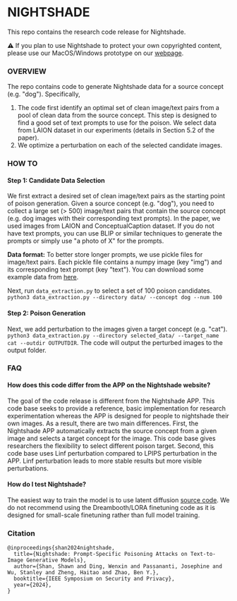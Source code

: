 # NIGHTSHADE

This repo contains the research code release for Nightshade.

:warning: If you plan to use Nightshade to protect your own copyrighted content, please use our MacOS/Windows prototype on our [webpage](https://nightshade.cs.uchicago.edu/downloads.html).

### OVERVIEW

The repo contains code to generate Nightshade data for a source concept (e.g. "dog"). Specifically,

1) The code first identify an optimal set of clean image/text pairs from a pool of clean data from the source concept. This step is designed to find a good set of text prompts to use for the poison. We select data from LAION dataset in our experiments (details in Section 5.2 of the paper).
2) We optimize a perturbation on each of the selected candidate images.

### HOW TO

#### Step 1: Candidate Data Selection

We first extract a desired set of clean image/text pairs as the starting point of poison generation. Given a source concept (e.g. "dog"), you need to collect a large set (> 500) image/text pairs that contain the source concept (e.g. dog images with their corresponding text prompts). In the paper, we used images from LAION and ConceptualCaption dataset. If you do not have text prompts, you can use BLIP or similar techniques to generate the prompts or simply use "a photo of X" for the prompts.

**Data format:** To better store longer prompts, we use pickle files for image/text pairs. Each pickle file contains a numpy image (key "img") and its corresponding text prompt (key "text"). You can download some example data from [here](https://mirror.cs.uchicago.edu/fawkes/files/resources/example-data.zip).

Next, run `data_extraction.py` to select a set of 100 poison candidates. `python3 data_extraction.py --directory data/ --concept dog --num 100`

#### Step 2: Poison Generation

Next, we add perturbation to the images given a target concept (e.g. "cat"). `python3 data_extraction.py --directory selected_data/ --target_name cat --outdir OUTPUTDIR`. The code will output the perturbed images to the output folder.

### FAQ

#### How does this code differ from the APP on the Nightshade website?
The goal of the code release is different from the Nightshade APP. This code base seeks to provide a reference, basic implementation for research experimentation whereas the APP is designed for people to nightshade their own images. As a result, there are two main differences. First, the Nightshade APP automatically extracts the source concept from a given image and selects a target concept for the image. This code base gives researchers the flexibility to select different poison target. Second, this code base uses Linf perturbation compared to LPIPS perturbation in the APP. Linf perturbation leads to more stable results but more visible perturbations.

#### How do I test Nightshade?
The easiest way to train the model is to use latent diffusion [source code](https://github.com/CompVis/stable-diffusion). We do not recommend using the Dreambooth/LORA finetuning code as it is designed for small-scale finetuning rather than full model training.

### Citation

```
@inproceedings{shan2024nightshade,
  title={Nightshade: Prompt-Specific Poisoning Attacks on Text-to-Image Generative Models},
  author={Shan, Shawn and Ding, Wenxin and Passananti, Josephine and Wu, Stanley and Zheng, Haitao and Zhao, Ben Y.},
  booktitle={IEEE Symposium on Security and Privacy},
  year={2024},
}
```
